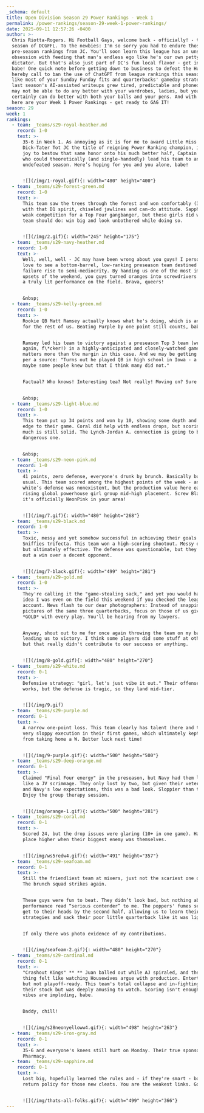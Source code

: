 ```yaml
---
_schema: default
title: Open Division Season 29 Power Rankings - Week 1
permalink: /power-rankings/season-29-week-1-power-rankings/
date: 2025-09-11 12:57:26 -0400
author: >-
  Chris Riotta-Rogers. Hi Football Gays, welcome back - officially! - to another
  season of DCGFFL. To the newbies: I'm so sorry you had to endure those tragic
  pre-season rankings from JC. You'll soon learn this league has an unshakable
  obsession with feeding that man's endless ego like he's our own petty little
  dictator. But that's also just part of DC's fun local flavor - get into it,
  babe! One quick note before getting down to business to defeat the Huns: I
  hereby call to ban the use of ChatGPT from league rankings this season. Just
  like most of your Sunday Funday fits and quarterbacks' gameday strategies,
  last season's AI-assisted writeups grew tired, predictable and phoned-in. You
  may not be able to do any better with your wardrobes, ladies, but you
  certainly can do better with both your balls and your pens. And with that,
  here are your Week 1 Power Rankings - get ready to GAG IT!
season: 29
week: 1
rankings:
  - team: _teams/s29-royal-heather.md
    record: 1-0
    text: >-
      35-6 in Week 1. As annoying as it is for me to award Little Miss
      Dick-Tater Tot JC the title of reigning Power Ranking champion, it is my
      joy to bestow that same honor onto his much better half, Captain Dawson,
      who could theoretically (and single-handedly) lead his team to an
      undefeated season. Here’s hoping for you and you alone, babe!


      ![](/img/1-royal.gif){: width="480" height="400"}
  - team: _teams/s29-forest-green.md
    record: 1-0
    text: >-
      This team saw the trees through the forest and won comfortably (32-12)
      with that D1 spirit, chiseled jawlines and can-do attitude. Sapphire is
      weak competition for a Top Four gangbanger, but these girls did what a top
      team should do: win big and look unbothered while doing so.


      ![](/img/2.gif){: width="245" height="175"}
  - team: _teams/s29-navy-heather.md
    record: 1-0
    text: >-
      Well, well, well - JC may have been wrong about you guys! I personally
      love to see a bottom-barrel, low-ranking preseason team destined for
      failure rise to semi-mediocrity. By handing us one of the most impressive
      upsets of the weekend, you guys turned oranges into screwdrivers and gave
      a truly lit performance on the field. Brava, queers!


      &nbsp;
  - team: _teams/s29-kelly-green.md
    record: 1-0
    text: >-
      Rookie QB Matt Ramsey actually knows what he's doing, which is annoying
      for the rest of us. Beating Purple by one point still counts, babes.


      Ramsey led his team to victory against a preseason Top 3 team (wrong
      again, f\*cker!) in a highly-anticipated and closely-watched game. The win
      matters more than the margin in this case. And we may be getting hustled -
      per a source: "Turns out he played QB in high school in Iowa - a fact
      maybe some people knew but that I think many did not."


      Factual? Who knows! Interesting tea? Not really! Moving on? Sure!


      &nbsp;
  - team: _teams/s29-light-blue.md
    record: 1-0
    text: >-
      This team put up 34 points and won by 10, showing some depth and a bit of
      edge to their game. Coral did help with endless drops, but scoring that
      much is still solid. The Lynch-Jordan A. connection is going to be a
      dangerous one.


      &nbsp;
  - team: _teams/s29-neon-pink.md
    record: 1-0
    text: >-
      41 points, zero defense, everyone's drunk by brunch. Basically business as
      usual. This team scored among the highest points of the week - and yes,
      white’s defense was nonexistent, but the production value here earns this
      rising global powerhouse girl group mid-high placement. Screw BlackPink -
      it's officially NeonPink in your area!


      ![](/img/7.gif){: width="480" height="268"}
  - team: _teams/s29-black.md
    record: 1-0
    text: >-
      Toxic, messy and yet somehow successful in achieving their goals - the
      Sniffies trifecta. This team won a high-scoring shootout. Messy execution
      but ultimately effective. The defense was questionable, but they pulled
      out a win over a decent opponent.


      ![](/img/7-black.gif){: width="499" height="281"}
  - team: _teams/s29-gold.md
    record: 1-0
    text: >-
      They're calling it the "game-stealing sack," and yet you would have no
      idea I was even on the field this weekend if you checked the league Flickr
      account. News flash to our dear photographers: Instead of snapping 4,000
      pictures of the same three quarterbacks, focus on those of us giving you
      *GOLD* with every play. You'll be hearing from my lawyers.


      Anyway, shout out to me for once again throwing the team on my back and
      leading us to victory. I think some players did some stuff at other times,
      but that really didn't contribute to our success or anything.


      ![](/img/8-gold.gif){: width="480" height="270"}
  - team: _teams/s29-white.md
    record: 0-1
    text: >-
      Defensive strategy: "girl, let's just vibe it out." Their offense clearly
      works, but the defense is tragic, so they land mid-tier.


      ![](/img/9.gif)
  - team: _teams/s29-purple.md
    record: 0-1
    text: >-
      A narrow one-point loss. This team clearly has talent (here and there) but
      very sloppy execution in their first games, which ultimately kept them
      from taking home a W. Better luck next time!


      ![](/img/9-purple.gif){: width="500" height="500"}
  - team: _teams/s29-deep-orange.md
    record: 0-1
    text: >-
      Claimed "Final Four energy" in the preseason, but Navy had them looking
      like a JV scrimmage. They only lost by two, but given their veteran status
      and Navy's low expectations, this was a bad look. Sloppier than the score.
      Enjoy the group therapy session.


      ![](/img/orange-1.gif){: width="500" height="281"}
  - team: _teams/s29-coral.md
    record: 0-1
    text: >-
      Scored 24, but the drop issues were glaring (10+ in one game). Hard to
      place higher when their biggest enemy was themselves.


      ![](/img/ws5redw4.gif){: width="491" height="357"}
  - team: _teams/s29-seafoam.md
    record: 0-1
    text: >-
      Still the friendliest team at mixers, just not the scariest one on fields.
      The brunch squad strikes again.


      These guys were fun to beat. They didn’t look bad, but nothing about their
      performance read “serious contender” to me. The poppers' fumes seemed to
      get to their heads by the second half, allowing us to learn their
      strategies and sack their poor little quarterback like it was light work.


      If only there was photo evidence of my contributions.


      ![](/img/seafoam-2.gif){: width="480" height="270"}
  - team: _teams/s29-cardinal.md
    record: 0-1
    text: >-
      "Crashout Kings" ** ** Juan balled out while AJ spiraled, and the whole
      thing felt like watching Housewives argue with production. Entertaining,
      but not playoff-ready. This team's total collapse and in-fighting tanked
      their stock but was deeply amusing to watch. Scoring isn't enough when the
      vibes are imploding, babe.


      Daddy, chill!


      ![](/img/s28neonyelloww4.gif){: width="498" height="263"}
  - team: _teams/s29-iron-gray.md
    record: 0-1
    text: >-
      35-6 and everyone's knees still hurt on Monday. Their true sponsor is CVS
      Pharmacy.
  - team: _teams/s29-sapphire.md
    record: 0-1
    text: >-
      Lost big, hopefully learned the rules and - if they're smart - bought a
      return policy for those new cleats. You are the weakest links. Goodbye!


      ![](/img/thats-all-folks.gif){: width="499" height="366"}
---
```

